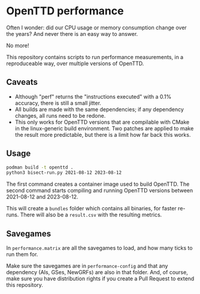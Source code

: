 # OpenTTD performance

Often I wonder: did our CPU usage or memory consumption change over the years?
And never there is an easy way to answer.

No more!

This repository contains scripts to run performance measurements, in a reproduceable way, over multiple versions of OpenTTD.

## Caveats

- Although "perf" returns the "instructions executed" with a 0.1% accuracy, there is still a small jitter.
- All builds are made with the same dependencies; if any dependency changes, all runs need to be redone.
- This only works for OpenTTD versions that are compilable with CMake in the linux-generic build environment.
  Two patches are applied to make the result more predictable, but there is a limit how far back this works.

## Usage

```bash
podman build -t openttd .
python3 bisect-run.py 2021-08-12 2023-08-12
```

The first command creates a container image used to build OpenTTD.
The second command starts compiling and running OpenTTD versions between 2021-08-12 and 2023-08-12.

This will create a `bundles` folder which contains all binaries, for faster re-runs.
There will also be a `result.csv` with the resulting metrics.

## Savegames

In `performance.matrix` are all the savegames to load, and how many ticks to run them for.

Make sure the savegames are in `performance-config` and that any dependency (AIs, GSes, NewGRFs) are also in that folder.
And, of course, make sure you have distribution rights if you create a Pull Request to extend this repository.
